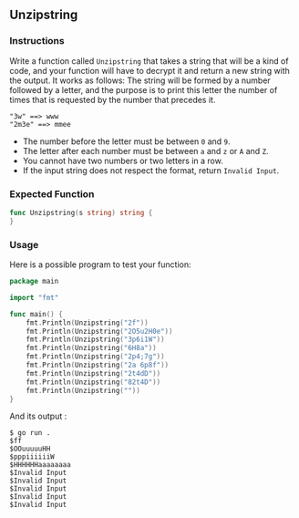 ## Unzipstring

### Instructions

Write a function called `Unzipstring` that takes a string that will be a kind of code, and your function will have to decrypt it and return a new string with the output.
It works as follows:
The string will be formed by a number followed by a letter, and the purpose is to print this letter the number of times that is requested by the number that precedes it.
   
    "3w" ==> www
    "2m3e" ==> mmee

- The number before the letter must be between `0` and `9`.
- The letter after each number must be between `a` and `z` or `A` and `Z`.
- You cannot have two numbers or two letters in a row.
- If the input string does not respect the format, return `Invalid Input`.

### Expected Function

```go
func Unzipstring(s string) string {
}
```

### Usage

Here is a possible program to test your function:

```go
package main

import "fmt"

func main() {
    fmt.Println(Unzipstring("2f"))
    fmt.Println(Unzipstring("2O5u2H0e"))
    fmt.Println(Unzipstring("3p6i1W"))
    fmt.Println(Unzipstring("6H8a"))
    fmt.Println(Unzipstring("2p4;7g"))
    fmt.Println(Unzipstring("2a 6p8f"))
    fmt.Println(Unzipstring("2t4dD"))
    fmt.Println(Unzipstring("82t4D"))
    fmt.Println(Unzipstring(""))
}
```

And its output :

```console
$ go run .
$ff
$OOuuuuuHH
$pppiiiiiiW
$HHHHHHaaaaaaaa
$Invalid Input
$Invalid Input
$Invalid Input
$Invalid Input
$Invalid Input
```
